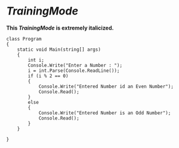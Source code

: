 # _TrainingMode_  
**This _TrainingMode_ is extremely italicized.**

    class Program
    {
        static void Main(string[] args) 
        {
            int i;
            Console.Write("Enter a Number : ");
            i = int.Parse(Console.ReadLine());
            if (i % 2 == 0) 
            {
                Console.Write("Entered Number id an Even Number");
                Console.Read();
            }
            else
            {
                Console.Write("Entered Number is an Odd Number");
                Console.Read();
            }
        }

    }
